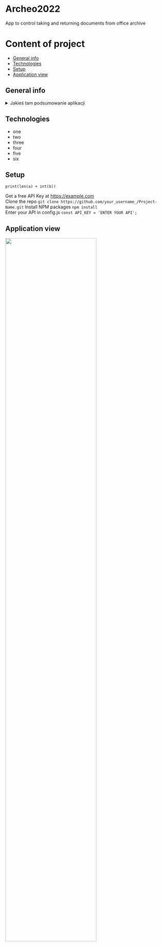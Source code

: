 # Archeo2022
App to control taking and returning documents from office archive

# Content of project
* [General info](#general-info)
* [Technologies](#technologies)
* [Setup](#setup)
* [Application view](#application-view)

## General info
<details>
<summary>Jakieś tam podsumowanie aplikacji</summary>
a tu pozostała część tekstu o dupie maryni i takie tam pierdoły</br>
Powtórzone kilka razy bla bla bla bla bl bla bla lb a la
</details>

## Technologies
<ul>
<li>one</li>
<li>two</li>
<li>three</li>
<li>four</li>
<li>five</li>
<li>six</li>
</ul>

## Setup
```commandline
print(len(a) + int(b))
```
Get a free API Key at https://example.com <br/>
Clone the repo
```git clone https://github.com/your_username_/Project-Name.git```
Install NPM packages ```npm install```<br/>
Enter your API in config.js ```const API_KEY = 'ENTER YOUR API';```

## Application view
<img src="https://user-images.githubusercontent.com/108935246/203978921-c22a5d31-b822-4242-8108-267b43d4ea0d.png" width="75%" height="75%">
